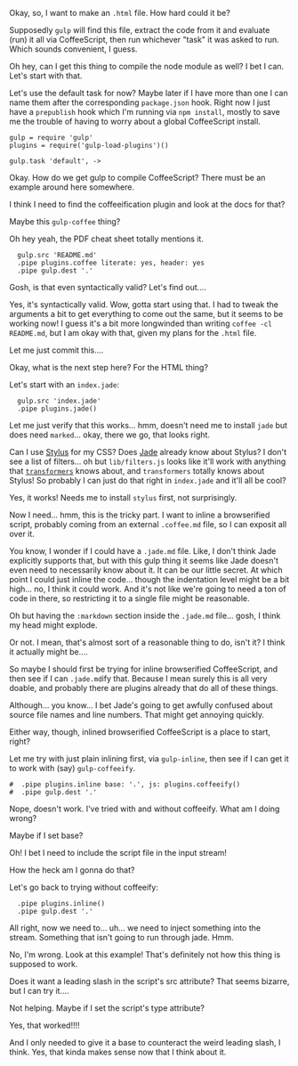 Okay, so, I want to make an `.html` file.  How hard could it be?

Supposedly `gulp` will find this file, extract the code from it and
evaluate (run) it all via CoffeeScript, then run whichever "task"
it was asked to run.  Which sounds convenient, I guess.

Oh hey, can I get this thing to compile the node module as well?  I bet I
can.  Let's start with that.

Let's use the default task for now?  Maybe later if I have more
than one I can name them after the corresponding `package.json`
hook.  Right now I just have a `prepublish` hook which I'm running
via `npm install`, mostly to save me the trouble of having to worry
about a global CoffeeScript install.

    gulp = require 'gulp'
    plugins = require('gulp-load-plugins')()

    gulp.task 'default', ->

Okay.  How do we get gulp to compile CoffeeScript?  There must be an
example around here somewhere.

I think I need to find the coffeeification plugin and look at the docs
for that?

Maybe this `gulp-coffee` thing?

Oh hey yeah, the PDF cheat sheet totally mentions it.

      gulp.src 'README.md'
      .pipe plugins.coffee literate: yes, header: yes
      .pipe gulp.dest '.'

Gosh, is that even syntactically valid?  Let's find out....

Yes, it's syntactically valid.  Wow, gotta start using that.  I had
to tweak the arguments a bit to get everything to come out the same,
but it seems to be working now!  I guess it's a bit more longwinded
than writing `coffee -cl README.md`, but I am okay with that, given
my plans for the `.html` file.

Let me just commit this....

Okay, what is the next step here?  For the HTML thing?

Let's start with an `index.jade`:

      gulp.src 'index.jade'
      .pipe plugins.jade()

Let me just verify that this works... hmm, doesn't need me to install
`jade` but does need `marked`... okay, there we go, that looks
right.

Can I use [Stylus](http://learnboost.github.io/stylus/) for my CSS?
Does [Jade](http://jade-lang.com/) already know about Stylus?  I
don't see a list of filters... oh but `lib/filters.js` looks like
it'll work with anything that
[`transformers`](https://www.npmjs.com/package/transformers) knows
about, and `transformers` totally knows about Stylus!  So probably I
can just do that right in `index.jade` and it'll all be cool?

Yes, it works!  Needs me to install `stylus` first, not surprisingly.

Now I need... hmm, this is the tricky part.  I want to inline a
browserified script, probably coming from an external `.coffee.md`
file, so I can exposit all over it.

You know, I wonder if I could have a `.jade.md` file.  Like, I don't
think Jade explicitly supports that, but with this gulp thing it
seems like Jade doesn't even need to necessarily know about it.  It
can be our little secret.  At which point I could just inline the
code...  though the indentation level might be a bit high... no, I
think it could work.  And it's not like we're going to need a ton
of code in there, so restricting it to a single file might be
reasonable.

Oh but having the `:markdown` section inside the `.jade.md` file...
gosh, I think my head might explode.

Or not.  I mean, that's almost sort of a reasonable thing to do,
isn't it?  I think it actually might be....

So maybe I should first be trying for inline browserified CoffeeScript,
and then see if I can `.jade.md`ify that.  Because I mean surely this is
all very doable, and probably there are plugins already that do all of
these things.

Although... you know... I bet Jade's going to get awfully confused about
source file names and line numbers.  That might get annoying quickly.

Either way, though, inlined browserified CoffeeScript is a place to start,
right?

Let me try with just plain inlining first, via `gulp-inline`, then
see if I can get it to work with (say) `gulp-coffeeify`.

    #  .pipe plugins.inline base: '.', js: plugins.coffeeify()
    #  .pipe gulp.dest '.'

Nope, doesn't work.  I've tried with and without coffeeify.  What
am I doing wrong?

Maybe if I set base?

Oh!  I bet I need to include the script file in the input stream!

How the heck am I gonna do that?

Let's go back to trying without coffeeify:

      .pipe plugins.inline()
      .pipe gulp.dest '.'

All right, now we need to... uh... we need to inject something into
the stream.  Something that isn't going to run through jade.  Hmm.

No, I'm wrong.  Look at this example!  That's definitely not how
this thing is supposed to work.

Does it want a leading slash in the script's src attribute?  That seems
bizarre, but I can try it....

Not helping.  Maybe if I set the script's type attribute?

Yes, that worked!!!!

And I only needed to give it a base to counteract the weird leading
slash, I think.  Yes, that kinda makes sense now that I think about
it.


